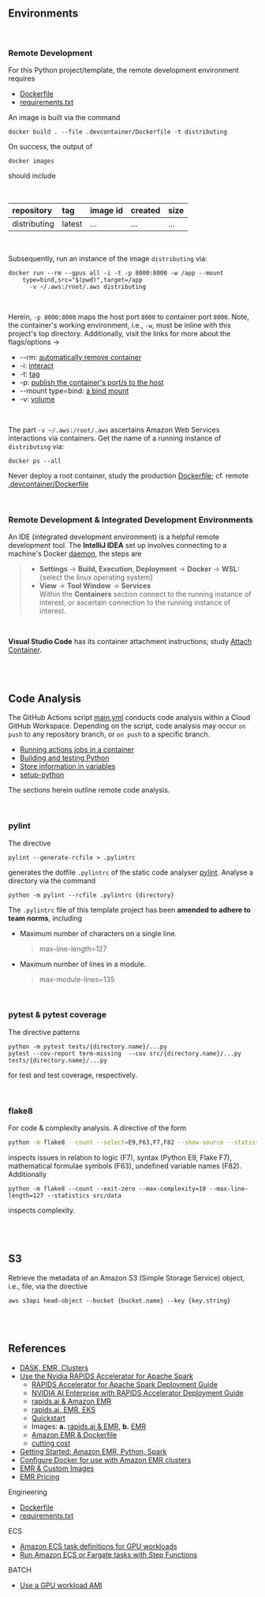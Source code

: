 
<br>

## Environments


<br>

### Remote Development

For this Python project/template, the remote development environment requires

* [Dockerfile](../.devcontainer/Dockerfile)
* [requirements.txt](../.devcontainer/requirements.txt)

An image is built via the command

```shell
docker build . --file .devcontainer/Dockerfile -t distributing
```

On success, the output of

```shell
docker images
```

should include

<br>

| repository   | tag    | image id | created  | size     |
|:-------------|:-------|:---------|:---------|:---------|
| distributing | latest | $\ldots$ | $\ldots$ | $\ldots$ |


<br>

Subsequently, run an instance of the image `distributing` via:


```shell
docker run --rm --gpus all -i -t -p 8000:8000 -w /app --mount
    type=bind,src="$(pwd)",target=/app 
      -v ~/.aws:/root/.aws distributing
```

<br>

Herein, `-p 8000:8000` maps the host port `8000` to container port `8000`.  Note, the container's working environment,
i.e., `-w`, must be inline with this project's top directory.  Additionally, visit the links for more about the flags/options $\rightarrow$

* --rm: [automatically remove container](https://docs.docker.com/engine/reference/commandline/run/#:~:text=a%20container%20exits-,%2D%2Drm,-Automatically%20remove%20the)
* -i: [interact](https://docs.docker.com/engine/reference/commandline/run/#:~:text=and%20reaps%20processes-,%2D%2Dinteractive,-%2C%20%2Di)
* -t: [tag](https://docs.docker.com/get-started/02_our_app/#:~:text=Finally%2C%20the-,%2Dt,-flag%20tags%20your)
* -p: [publish the container's port/s to the host](https://docs.docker.com/engine/reference/commandline/run/#:~:text=%2D%2Dpublish%20%2C-,%2Dp,-Publish%20a%20container%E2%80%99s)
* --mount type=bind: [a bind mount](https://docs.docker.com/engine/storage/bind-mounts/#syntax)
* -v: [volume](https://docs.docker.com/engine/storage/volumes/)

<br>

The part `-v ~/.aws:/root/.aws` ascertains Amazon Web Services interactions via containers. Get the name of a running instance of ``distributing`` via:

```shell
docker ps --all
```

Never deploy a root container, study the production [Dockerfile](../Dockerfile); cf. remote [.devcontainer/Dockerfile](../.devcontainer/Dockerfile)

<br>

### Remote Development & Integrated Development Environments

An IDE (integrated development environment) is a helpful remote development tool.  The **IntelliJ
IDEA** set up involves connecting to a machine's Docker [daemon](https://www.jetbrains.com/help/idea/docker.html#connect_to_docker), the steps are


> * **Settings** $\rightarrow$ **Build, Execution, Deployment** $\rightarrow$ **Docker** $\rightarrow$ **WSL:** {select the linux operating system}
> * **View** $\rightarrow$ **Tool Window** $\rightarrow$ **Services** <br>Within the **Containers** section connect to the running instance of interest, or ascertain connection to the running instance of interest.

<br>

**Visual Studio Code** has its container attachment instructions; study [Attach Container](https://code.visualstudio.com/docs/devcontainers/attach-container).


<br>
<br>


## Code Analysis

The GitHub Actions script [main.yml](../.github/workflows/main.yml) conducts code analysis within a Cloud GitHub Workspace.  Depending on the script, code analysis may occur `on push` to any repository branch, or `on push` to a specific branch.

* [Running actions jobs in a container](https://docs.github.com/en/actions/writing-workflows/choosing-where-your-workflow-runs/running-jobs-in-a-container)
* [Building and testing Python](https://docs.github.com/en/actions/use-cases-and-examples/building-and-testing/building-and-testing-python)
* [Store information in variables](https://docs.github.com/en/actions/writing-workflows/choosing-what-your-workflow-does/store-information-in-variables)
* [setup-python](https://github.com/actions/setup-python#setup-python)

The sections herein outline remote code analysis.

<br>

### pylint

The directive

```shell
pylint --generate-rcfile > .pylintrc
```

generates the dotfile `.pylintrc` of the static code analyser [pylint](https://pylint.pycqa.org/en/latest/user_guide/checkers/features.html).  Analyse a directory via the command

```shell
python -m pylint --rcfile .pylintrc {directory}
```

The `.pylintrc` file of this template project has been **amended to adhere to team norms**, including

* Maximum number of characters on a single line.
  > max-line-length=127

* Maximum number of lines in a module.
  > max-module-lines=135


<br>


### pytest & pytest coverage

The directive patterns

```shell
python -m pytest tests/{directory.name}/...py
pytest --cov-report term-missing  --cov src/{directory.name}/...py tests/{directory.name}/...py
```

for test and test coverage, respectively.


<br>


### flake8

For code & complexity analysis.  A directive of the form

```bash
python -m flake8 --count --select=E9,F63,F7,F82 --show-source --statistics src/data
```

inspects issues in relation to logic (F7), syntax (Python E9, Flake F7), mathematical formulae symbols (F63), undefined variable names (F82).  Additionally

```shell
python -m flake8 --count --exit-zero --max-complexity=10 --max-line-length=127 --statistics src/data
```

inspects complexity.


<br>
<br>

## S3

Retrieve the metadata of an Amazon S3 (Simple Storage Service) object, i.e., file, via the directive

```shell
aws s3api head-object --bucket {bucket.name} --key {key.string}
```


<br>
<br>


## References

* [DASK, EMR, Clusters](https://yarn.dask.org/en/latest/aws-emr.html)
* [Use the Nvidia RAPIDS Accelerator for Apache Spark](https://docs.aws.amazon.com/emr/latest/ReleaseGuide/emr-spark-rapids.html)
  * [RAPIDS Accelerator for Apache Spark Deployment Guide](https://docs.nvidia.com/ai-enterprise/deployment/spark-rapids-accelerator/latest/emr.html)
  * [NVIDIA AI Enterprise with RAPIDS Accelerator Deployment Guide](https://docs.nvidia.com/ai-enterprise/deployment/spark-rapids-accelerator/latest/index.html)
  * [rapids.ai & Amazon EMR](https://docs.nvidia.com/ai-enterprise/deployment/spark-rapids-accelerator/latest/emr.html)
  * [rapids.ai, EMR, EKS](https://aws.amazon.com/blogs/containers/run-spark-rapids-ml-workloads-with-gpus-on-amazon-emr-on-eks/)
  * [Quickstart](https://docs.nvidia.com/spark-rapids/user-guide/latest/qualification/quickstart.html)
  * Images: **a.** [rapids.ai & EMR](https://gallery.ecr.aws/emr-on-eks/spark/emr-7.0.0-spark-rapids), **b.** [EMR](https://gallery.ecr.aws/emr-on-eks?page=1)
  * [Amazon EMR & Dockerfile](https://github.com/awslabs/data-on-eks/blob/main/ai-ml/emr-spark-rapids/examples/xgboost/Dockerfile)
  * [cutting cost](https://developer.nvidia.com/blog/accelerated-data-analytics-faster-time-series-analysis-with-rapids-cudf/)
* [Getting Started: Amazon EMR, Python, Spark](https://docs.aws.amazon.com/emr/latest/ManagementGuide/emr-gs.html#emr-getting-started-plan-and-configure)
* [Configure Docker for use with Amazon EMR clusters](https://docs.aws.amazon.com/emr/latest/ManagementGuide/emr-plan-docker.html)
* [EMR & Custom Images](https://docs.aws.amazon.com/emr/latest/EMR-on-EKS-DevelopmentGuide/docker-custom-images-steps.html)
* [EMR Pricing](https://aws.amazon.com/emr/pricing/)

Engineering
* [Dockerfile](https://docs.docker.com/reference/dockerfile/)
* [requirements.txt](https://pip.pypa.io/en/stable/reference/requirements-file-format/)

ECS
* [Amazon ECS task definitions for GPU workloads](https://docs.aws.amazon.com/AmazonECS/latest/developerguide/ecs-gpu.html)
* [Run Amazon ECS or Fargate tasks with Step Functions](https://docs.aws.amazon.com/step-functions/latest/dg/connect-ecs.html)

BATCH
* [Use a GPU workload AMI](https://docs.aws.amazon.com/batch/latest/userguide/batch-gpu-ami.html)


<br>
<br>

<br>
<br>

<br>
<br>

<br>
<br>
